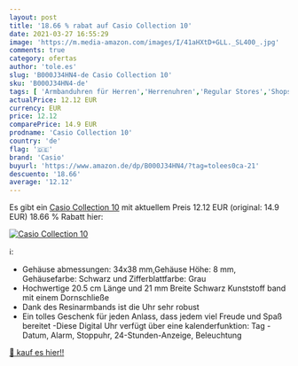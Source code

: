 ```yaml
---
layout: post
title: '18.66 % rabat auf Casio Collection 10'
date: 2021-03-27 16:55:29
image: 'https://m.media-amazon.com/images/I/41aHXtD+GLL._SL400_.jpg'
comments: true
category: ofertas
author: 'tole.es'
slug: 'B000J34HN4-de Casio Collection 10'
sku: 'B000J34HN4-de'
tags: [ 'Armbanduhren für Herren','Herrenuhren','Regular Stores','Shops','Uhren','casio', ]
actualPrice: 12.12 EUR
currency: EUR
price: 12.12
comparePrice: 14.9 EUR
prodname: 'Casio Collection 10'
country: 'de'
flag: '🇩🇪'
brand: 'Casio'
buyurl: 'https://www.amazon.de/dp/B000J34HN4/?tag=tolees0ca-21'
descuento: '18.66'
average: '12.12'
---
```


Es gibt ein [Casio Collection 10](https://www.amazon.de/dp/B000J34HN4/?tag=tolees0ca-21) mit aktuellem Preis 12.12 EUR (original: 14.9 EUR) 18.66 % Rabatt hier:

[![Casio Collection 10](https://m.media-amazon.com/images/I/41aHXtD+GLL._SL400_.jpg)](https://www.amazon.de/dp/B000J34HN4/?tag=tolees0ca-21)

ℹ️:

- Gehäuse abmessungen: 34x38 mm,Gehäuse Höhe: 8 mm, Gehäusefarbe: Schwarz und Zifferblattfarbe: Grau
- Hochwertige 20.5 cm Länge und 21 mm Breite Schwarz Kunststoff band mit einem Dornschließe
- Dank des Resinarmbands ist die Uhr sehr robust
- Ein tolles Geschenk für jeden Anlass, dass jedem viel Freude und Spaß bereitet -Diese Digital Uhr verfügt über eine kalenderfunktion: Tag - Datum, Alarm, Stoppuhr, 24-Stunden-Anzeige, Beleuchtung

[🛒 kauf es hier!!](https://www.amazon.de/dp/B000J34HN4/?tag=tolees0ca-21)
